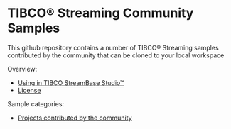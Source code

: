 # TIBCO&reg; Streaming Community Samples

This github repository contains a number of TIBCO&reg; Streaming samples contributed by the community that can be cloned to your local workspace

Overview:

* [Using in TIBCO StreamBase Studio&trade;](docs/studio.md)
* [License](docs/LICENSE)

Sample categories:

* [Projects contributed by the community](components)
